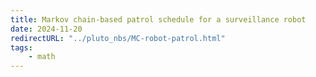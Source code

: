 ```yaml
---
title: Markov chain-based patrol schedule for a surveillance robot
date: 2024-11-20
redirectURL: "../pluto_nbs/MC-robot-patrol.html"
tags:
    - math
---
```

